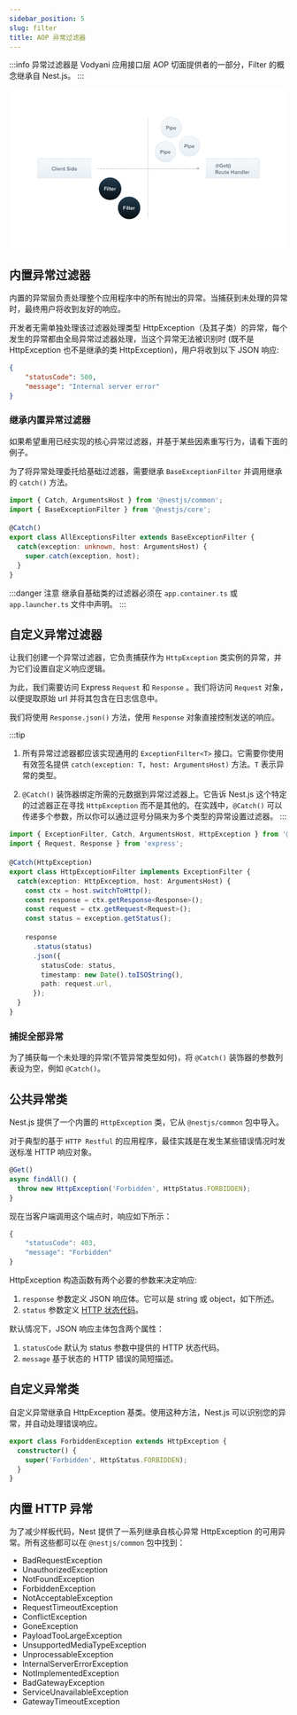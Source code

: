```yaml
---
sidebar_position: 5
slug: filter
title: AOP 异常过滤器
---
```


:::info
异常过滤器是 Vodyani 应用接口层 AOP 切面提供者的一部分，Filter 的概念继承自 Nest.js。
:::

![](../../../static/img/Filter_1.png)

## 内置异常过滤器

内置的异常层负责处理整个应用程序中的所有抛出的异常。当捕获到未处理的异常时，最终用户将收到友好的响应。

开发者无需单独处理该过滤器处理类型 HttpException（及其子类）的异常，每个发生的异常都由全局异常过滤器处理，当这个异常无法被识别时 (既不是 HttpException 也不是继承的类 HttpException)，用户将收到以下 JSON 响应:

```json
{
    "statusCode": 500,
    "message": "Internal server error"
}
```

### 继承内置异常过滤器

如果希望重用已经实现的核心异常过滤器，并基于某些因素重写行为，请看下面的例子。

为了将异常处理委托给基础过滤器，需要继承 `BaseExceptionFilter` 并调用继承的 `catch()` 方法。

```typescript
import { Catch, ArgumentsHost } from '@nestjs/common';
import { BaseExceptionFilter } from '@nestjs/core';

@Catch()
export class AllExceptionsFilter extends BaseExceptionFilter {
  catch(exception: unknown, host: ArgumentsHost) {
    super.catch(exception, host);
  }
}
```

:::danger 注意
继承自基础类的过滤器必须在 `app.container.ts` 或 `app.launcher.ts` 文件中声明。
:::


## 自定义异常过滤器

让我们创建一个异常过滤器，它负责捕获作为 `HttpException` 类实例的异常，并为它们设置自定义响应逻辑。

为此，我们需要访问 Express `Request` 和 `Response` 。我们将访问 `Request` 对象，以便提取原始 url 并将其包含在日志信息中。

我们将使用 `Response.json()` 方法，使用 `Response` 对象直接控制发送的响应。

:::tip
1. 所有异常过滤器都应该实现通用的 `ExceptionFilter<T>` 接口。它需要你使用有效签名提供 `catch(exception: T, host: ArgumentsHost)` 方法。`T` 表示异常的类型。

2. `@Catch()` 装饰器绑定所需的元数据到异常过滤器上。它告诉 Nest.js 这个特定的过滤器正在寻找 `HttpException` 而不是其他的。在实践中，`@Catch()` 可以传递多个参数，所以你可以通过逗号分隔来为多个类型的异常设置过滤器。
:::

```typescript
import { ExceptionFilter, Catch, ArgumentsHost, HttpException } from '@nestjs/common';
import { Request, Response } from 'express';

@Catch(HttpException)
export class HttpExceptionFilter implements ExceptionFilter {
  catch(exception: HttpException, host: ArgumentsHost) {
    const ctx = host.switchToHttp();
    const response = ctx.getResponse<Response>();
    const request = ctx.getRequest<Request>();
    const status = exception.getStatus();

    response
      .status(status)
      .json({
        statusCode: status,
        timestamp: new Date().toISOString(),
        path: request.url,
      });
  }
}
```

### 捕捉全部异常

为了捕获每一个未处理的异常(不管异常类型如何)，将 `@Catch()` 装饰器的参数列表设为空，例如 `@Catch()`。

## 公共异常类

Nest.js 提供了一个内置的 `HttpException` 类，它从 `@nestjs/common` 包中导入。

对于典型的基于 `HTTP Restful` 的应用程序，最佳实践是在发生某些错误情况时发送标准 HTTP 响应对象。

```typescript
@Get()
async findAll() {
  throw new HttpException('Forbidden', HttpStatus.FORBIDDEN);
}
```

现在当客户端调用这个端点时，响应如下所示：

```typescript
{
    "statusCode": 403,
    "message": "Forbidden"
}
```

HttpException 构造函数有两个必要的参数来决定响应:

1. `response` 参数定义 JSON 响应体。它可以是 string 或 object，如下所述。
2. `status` 参数定义 [HTTP 状态代码](https://developer.mozilla.org/en-US/docs/Web/HTTP/Status)。

默认情况下，JSON 响应主体包含两个属性：

1. `statusCode` 默认为 status 参数中提供的 HTTP 状态代码。
2. `message` 基于状态的 HTTP 错误的简短描述。

## 自定义异常类

自定义异常继承自 HttpException 基类。使用这种方法，Nest.js 可以识别您的异常，并自动处理错误响应。

```typescript
export class ForbiddenException extends HttpException {
  constructor() {
    super('Forbidden', HttpStatus.FORBIDDEN);
  }
}
```

## 内置 HTTP 异常

为了减少样板代码，Nest 提供了一系列继承自核心异常 HttpException 的可用异常。所有这些都可以在 `@nestjs/common` 包中找到：

- BadRequestException
- UnauthorizedException
- NotFoundException
- ForbiddenException
- NotAcceptableException
- RequestTimeoutException
- ConflictException
- GoneException
- PayloadTooLargeException
- UnsupportedMediaTypeException
- UnprocessableException
- InternalServerErrorException
- NotImplementedException
- BadGatewayException
- ServiceUnavailableException
- GatewayTimeoutException
